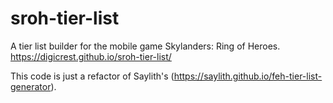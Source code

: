 # sroh-tier-list

A tier list builder for the mobile game Skylanders: Ring of Heroes.
https://digicrest.github.io/sroh-tier-list/

This code is just a refactor of Saylith's (https://saylith.github.io/feh-tier-list-generator).
